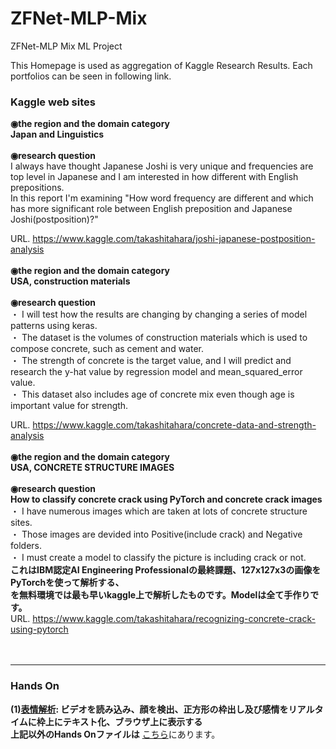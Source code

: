 # ZFNet-MLP-Mix
ZFNet-MLP Mix ML Project

This Homepage is used as aggregation of Kaggle Research Results. Each portfolios can be seen in following link.

### Kaggle web sites
**◉the region and the domain category**<br>
**Japan and Linguistics**<br><br>
**◉research question**<br>
I always have thought Japanese Joshi is very unique and frequencies are top level in Japanese and I am interested in how different with English prepositions.<br>
In this report I'm examining "How word frequency are different and which has more significant role between English preposition and Japanese Joshi(postposition)?"<br>

URL. https://www.kaggle.com/takashitahara/joshi-japanese-postposition-analysis
<br><br>
**◉the region and the domain category**<br>
**USA, construction materials**<br><br>
**◉research question**<br>
・ I will test how the results are changing by changing a series of model patterns using keras.<br>
・ The dataset is the volumes of construction materials which is used to compose concrete, such as cement and water.<br>
・ The strength of concrete is the target value, and I will predict and research the y-hat value by regression model and mean_squared_error value.<br>
・ This dataset also includes age of concrete mix even though age is important value for strength.<br>

URL. https://www.kaggle.com/takashitahara/concrete-data-and-strength-analysis
<br><br>
**◉the region and the domain category**<br>
**USA, CONCRETE STRUCTURE IMAGES**<br><br>
**◉research question**<br>
**How to classify concrete crack using PyTorch and concrete crack images**<br>
・ I have numerous images which are taken at lots of concrete structure sites.<br>
・ Those images are devided into Positive(include crack) and Negative folders.<br>
・ I must create a model to classify the picture is including crack or not.<br>
**これはIBM認定AI Engineering Professionalの最終課題、127x127x3の画像をPyTorchを使って解析する、**<br>
**を無料環境では最も早いkaggle上で解析したものです。Modelは全て手作りです。**<br>
URL. https://www.kaggle.com/takashitahara/recognizing-concrete-crack-using-pytorch
<br><br><br>

--------------------------------------------------------------------------------------------------
### Hands On
**(1)[表情解析](Hands-On-Facial-Expression-Recognition.ipynb): ビデオを読み込み、顔を検出、正方形の枠出し及び感情をリアルタイムに枠上にテキスト化、ブラウザ上に表示する**<br>
**上記以外のHands Onファイルは**
[こちら](https://github.com/temt-ceo/ZFNet-MLP-Mix/tree/master/samples/michigan/Stanford%20University/HandsOn)にあります。<br>
